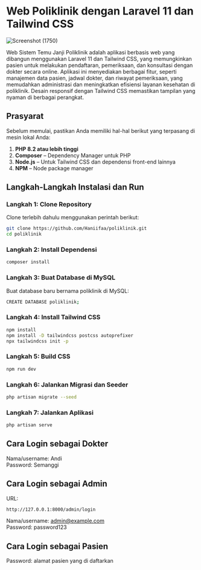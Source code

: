 # Web Poliklinik dengan Laravel 11 dan Tailwind CSS
![Screenshot (1750)](https://github.com/user-attachments/assets/9b8e0586-2e8f-4646-b3ba-710e36aed633)  

Web Sistem Temu Janji Poliklinik adalah aplikasi berbasis web yang dibangun menggunakan Laravel 11 dan Tailwind CSS, yang memungkinkan pasien untuk melakukan pendaftaran, pemeriksaan, dan konsultasi dengan dokter secara online. Aplikasi ini menyediakan berbagai fitur, seperti manajemen data pasien, jadwal dokter, dan riwayat pemeriksaan, yang memudahkan administrasi dan meningkatkan efisiensi layanan kesehatan di poliklinik. Desain responsif dengan Tailwind CSS memastikan tampilan yang nyaman di berbagai perangkat.


## Prasyarat

Sebelum memulai, pastikan Anda memiliki hal-hal berikut yang terpasang di mesin lokal Anda:

1. **PHP 8.2 atau lebih tinggi**  
2. **Composer** – Dependency Manager untuk PHP  
3. **Node.js** – Untuk Tailwind CSS dan dependensi front-end lainnya  
4. **NPM** – Node package manager
   
## Langkah-Langkah Instalasi dan Run

### Langkah 1: Clone Repository

Clone terlebih dahulu menggunakan perintah berikut:

```bash
git clone https://github.com/Haniifaa/poliklinik.git
cd poliklinik
```

### Langkah 2: Install Dependensi
```bash
composer install
```

### Langkah 3: Buat Database di MySQL
Buat database baru bernama poliklinik di MySQL:
```bash
CREATE DATABASE poliklinik;
```

### Langkah 4: Install Tailwind CSS
```bash
npm install
npm install -D tailwindcss postcss autoprefixer
npx tailwindcss init -p
```

### Langkah 5: Build CSS
```bash
npm run dev
```

### Langkah 6: Jalankan Migrasi dan Seeder
```bash
php artisan migrate --seed
```

### Langkah 7: Jalankan Aplikasi
```bash
php artisan serve
```
## Cara Login sebagai Dokter
Nama/username: Andi  
Password: Semanggi

## Cara Login sebagai Admin
URL:  
```bash
http://127.0.0.1:8000/admin/login
```
Nama/username: admin@example.com  
Password: password123

## Cara Login sebagai Pasien
Password: alamat pasien yang di daftarkan

